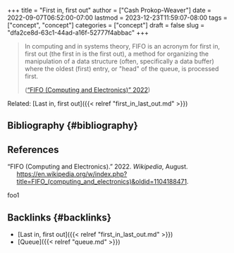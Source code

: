 +++
title = "First in, first out"
author = ["Cash Prokop-Weaver"]
date = 2022-09-07T06:52:00-07:00
lastmod = 2023-12-23T11:59:07-08:00
tags = ["concept", "concept"]
categories = ["concept"]
draft = false
slug = "dfa2ce8d-63c1-44ad-a16f-52777f4abbac"
+++

> In computing and in systems theory, FIFO is an acronym for first in, first out (the first in is the first out), a method for organizing the manipulation of a data structure (often, specifically a data buffer) where the oldest (first) entry, or "head" of the queue, is processed first.
>
> (<a href="#citeproc_bib_item_1">“FIFO (Computing and Electronics)” 2022</a>)

Related: [Last in, first out]({{< relref "first_in_last_out.md" >}})


## Bibliography {#bibliography}

## References

<style>.csl-entry{text-indent: -1.5em; margin-left: 1.5em;}</style><div class="csl-bib-body">
  <div class="csl-entry"><a id="citeproc_bib_item_1"></a>“FIFO (Computing and Electronics).” 2022. <i>Wikipedia</i>, August. <a href="https://en.wikipedia.org/w/index.php?title=FIFO_(computing_and_electronics)&oldid=1104188471">https://en.wikipedia.org/w/index.php?title=FIFO_(computing_and_electronics)&#38;oldid=1104188471</a>.</div>
</div>

foo1


## Backlinks {#backlinks}

-   [Last in, first out]({{< relref "first_in_last_out.md" >}})
-   [Queue]({{< relref "queue.md" >}})

